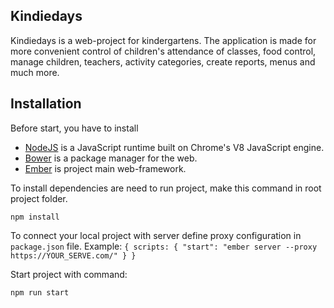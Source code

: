 ## Kindiedays

Kindiedays is a web-project for kindergartens.
The application is made for more convenient control of children's attendance of classes, food control, manage children, teachers, activity categories, create reports, menus and much more.

## Installation

Before start, you have to install

* [NodeJS](https://nodejs.org/en/download/) is a JavaScript runtime built on Chrome's V8 JavaScript engine.
* [Bower](https://bower.io/) is a package manager for the web.
* [Ember](https://bower.io/) is project main web-framework.

To install dependencies are need to run project, make this command in root project folder.  

``` npm install ```

To connect your local project with server define proxy configuration in ``` package.json ``` file.
Example: 
    ```{
        scripts: {
            "start": "ember server --proxy https://YOUR_SERVE.com/"
        }
    }```

Start project with command:

``` npm run start ```
